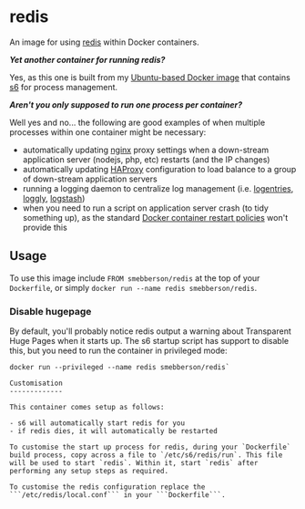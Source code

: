 redis
=======

An image for using [redis][redis] within Docker containers.

**_Yet another container for running redis?_**

Yes, as this one is built from my [Ubuntu-based Docker image](https://registry.hub.docker.com/u/smebberson/ubuntu-base/) that contains [s6][s6] for process management.

_**Aren't you only supposed to run one process per container?**_

Well yes and no... the following are good examples of when multiple processes within one container might be necessary:

- automatically updating [nginx][nginx] proxy settings when a down-stream application server (nodejs, php, etc) restarts (and the IP changes)
- automatically updating [HAProxy][haproxy] configuration to load balance to a group of down-stream application servers
- running a logging daemon to centralize log management (i.e. [logentries][logentries], [loggly][loggly], [logstash][logstash])
- when you need to run a script on application server crash (to tidy something up), as the standard [Docker container restart policies][drsp] won't provide this

[s6]: http://www.skarnet.org/software/s6/
[s6-built-statically]: https://github.com/smebberson/docker-ubuntu-base/blob/master/s6/s6-build
[logentries]: https://logentries.com/
[loggly]: https://www.loggly.com/
[logstash]: http://logstash.net/
[drsp]: https://docs.docker.com/reference/commandline/cli/#restart-policies
[nginx]: http://nginx.org/
[haproxy]: http://www.haproxy.org/
[redis]: http://redis.io/

Usage
-----

To use this image include `FROM smebberson/redis` at the top of your `Dockerfile`, or simply `docker run --name redis smebberson/redis`.

### Disable hugepage

By default, you'll probably notice redis output a warning about Transparent Huge Pages when it starts up. The s6 startup script has support to disable this, but you need to run the container in privileged mode:

```
docker run --privileged --name redis smebberson/redis`

Customisation
-------------

This container comes setup as follows:

- s6 will automatically start redis for you
- if redis dies, it will automatically be restarted

To customise the start up process for redis, during your `Dockerfile` build process, copy across a file to `/etc/s6/redis/run`. This file will be used to start `redis`. Within it, start `redis` after performing any setup steps as required.

To customise the redis configuration replace the ```/etc/redis/local.conf``` in your ```Dockerfile```.
